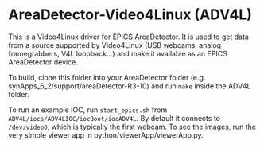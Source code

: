 # AreaDetector-Video4Linux (ADV4L)

This is a Video4Linux driver for EPICS AreaDetector.
It is used to get data from a source supported by Video4Linux (USB webcams, analog framegrabbers, V4L loopback...) and make it available as an EPICS AreaDetector device.

To build, clone this folder into your AreaDetector folder (e.g. synApps_6_2/support/areaDetector-R3-10) and run `make` inside the ADV4L folder.

To run an example IOC, run `start_epics.sh` from `ADV4L/iocs/ADV4LIOC/iocBoot/iocADV4L`.
By default it connects to `/dev/video0`, which is typically the first webcam.
To see the images, run the very simple viewer app in python/viewerApp/viewerApp.py.
